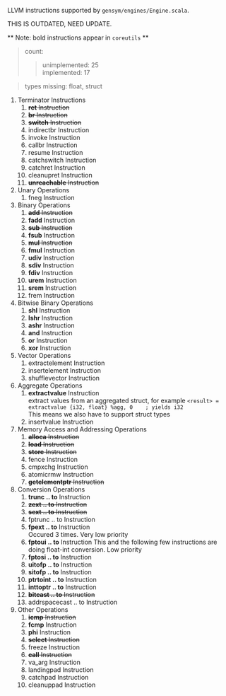 LLVM instructions supported by `gensym/engines/Engine.scala`.

THIS IS OUTDATED, NEED UPDATE.

** Note: bold instructions appear in `coreutils` **

>count:
>>unimplemented: 25\
>>implemented: 17

>types missing: float, struct

1. Terminator Instructions
    1. ~~**ret** Instruction~~
    2. ~~**br** Instruction~~
    3. ~~**switch** Instruction~~
    4. indirectbr Instruction
    5. invoke Instruction
    6. callbr Instruction
    7. resume Instruction
    8. catchswitch Instruction
    9. catchret Instruction
    10. cleanupret Instruction
    11. ~~**unreachable** Instruction~~
2. Unary Operations
    1. fneg Instruction
3. Binary Operations
    1. ~~**add** Instruction~~
    2. **fadd** Instruction
    3. ~~**sub** Instruction~~
    4. **fsub** Instruction
    5. ~~**mul** Instruction~~
    6. **fmul** Instruction
    7. **udiv** Instruction
    8. **sdiv** Instruction
    9. **fdiv** Instruction
    10. **urem** Instruction
    11. **srem** Instruction
    12. frem Instruction
4. Bitwise Binary Operations
    1. **shl** Instruction
    2. **lshr** Instruction
    3. **ashr** Instruction
    4. **and** Instruction
    5. **or** Instruction
    6. **xor** Instruction
5. Vector Operations
    1. extractelement Instruction
    2. insertelement Instruction
    3. shufflevector Instruction
6. Aggregate Operations
    1. **extractvalue** Instruction\
        extract values from an aggregated struct, for example `<result> = extractvalue {i32, float} %agg, 0    ; yields i32`\
        This means we also have to support struct types
    2. insertvalue Instruction
7. Memory Access and Addressing Operations
    1. ~~**alloca** Instruction~~
    2. ~~**load** Instruction~~
    3. ~~**store** Instruction~~
    4. fence Instruction
    5. cmpxchg Instruction
    6. atomicrmw Instruction
    7. ~~**getelementptr** Instruction~~
8. Conversion Operations
    1. **trunc .. to** Instruction
    2. ~~**zext .. to** Instruction~~
    3. ~~**sext .. to** Instruction~~
    4. fptrunc .. to Instruction
    5. **fpext .. to** Instruction\
        Occured 3 times. Very low priority
    6. **fptoui .. to** Instruction
        This and the following few instructions are doing float-int conversion. Low priority
    7. **fptosi .. to** Instruction
    8. **uitofp .. to** Instruction
    9. **sitofp .. to** Instruction
    10. **ptrtoint .. to** Instruction
    11. **inttoptr .. to** Instruction
    12. ~~**bitcast .. to** Instruction~~
    13. addrspacecast .. to Instruction
9. Other Operations
    1. ~~**icmp** Instruction~~
    2. **fcmp** Instruction
    3. **phi** Instruction
    4. ~~**select** Instruction~~
    5. freeze Instruction
    6. ~~**call** Instruction~~
    7. va_arg Instruction
    8. landingpad Instruction
    9. catchpad Instruction
    10. cleanuppad Instruction
